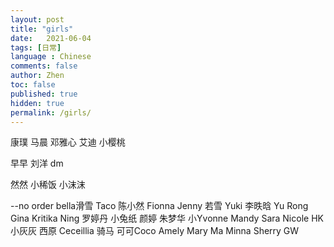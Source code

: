 ```yaml
---
layout: post
title: "girls"
date:   2021-06-04
tags: [日常]
language : Chinese
comments: false
author: Zhen
toc: false
published: true
hidden: true
permalink: /girls/
---
```


康璞
马晨
邓雅心
艾迪
小樱桃

早早
刘洋
dm

然然
小稀饭
小沫沫

--no order
bella滑雪
Taco
陈小然
Fionna
Jenny
若雪
Yuki
李昳晗
Yu Rong
Gina
Kritika
Ning
罗婷丹
小兔纸
颜婷
朱梦华
小Yvonne
Mandy
Sara
Nicole HK
小灰灰
西原
Ceceillia 骑马
可可Coco
Amely
Mary Ma
Minna
Sherry
GW
<!--stackedit_data:
eyJoaXN0b3J5IjpbMTU5ODI3OTc5NiwxMjI2NTMzMTc0LC04Mz
U5Njk1OTcsLTcyMDQwMjEwMyw5MzA3NDIzNSwxNjcwMjgzOTk0
LDQxOTg0NTM0LC01OTI5NzM0ODUsLTEwMTU1Mzk1NjYsLTEwMj
A1NDgyMzVdfQ==
-->